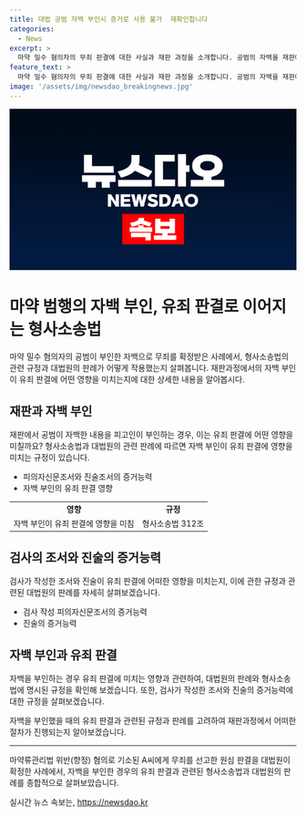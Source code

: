 ```yaml
---
title: 대법 공범 자백 부인시 증거로 사용 불가  재확인합니다
categories:
  - News
excerpt: >
  마약 밀수 혐의자의 무죄 판결에 대한 사실과 재판 과정을 소개합니다. 공범의 자백을 재판에서 부인하면 유죄의 증거로 쓸 수 없다는 판례가 재확인되었고, 대법원은 이를 최종 확정했습니다. 공범의 자백을 부인한 피고인에 대해 법원은 출입국 현황 등 다른 증거를 토대로 유죄를 입증하기 어렵다고 판단하여 무죄를 선고했습니다. 또한, 대법원은 검찰의 상고를 최종 기각했다고 밝혔습니다.
feature_text: >
  마약 밀수 혐의자의 무죄 판결에 대한 사실과 재판 과정을 소개합니다. 공범의 자백을 재판에서 부인하면 유죄의 증거로 쓸 수 없다는 판례가 재확인되었고, 대법원은 이를 최종 확정했습니다. 공범의 자백을 부인한 피고인에 대해 법원은 출입국 현황 등 다른 증거를 토대로 유죄를 입증하기 어렵다고 판단하여 무죄를 선고했습니다. 또한, 대법원은 검찰의 상고를 최종 기각했다고 밝혔습니다.
image: '/assets/img/newsdao_breakingnews.jpg'
---
```


<p><img src="/assets/img/newsdao_breakingnews.jpg" alt="pcversion 속보" /></p>

<h1>마약 범행의 자백 부인, 유죄 판결로 이어지는 형사소송법</h1>

<p data-ke-size="size16">마약 밀수 혐의자의 공범이 부인한 자백으로 무죄를 확정받은 사례에서, 형사소송법의 관련 규정과 대법원의 판례가 어떻게 작용했는지 살펴봅니다. 재판과정에서의 자백 부인이 유죄 판결에 어떤 영향을 미치는지에 대한 상세한 내용을 알아봅시다.</p>

<h2 data-ke-size="size26">재판과 자백 부인</h2>

<p data-ke-size="size16">재판에서 공범이 자백한 내용을 피고인이 부인하는 경우, 이는 유죄 판결에 어떤 영향을 미칠까요? 형사소송법과 대법원의 관련 판례에 따르면 자백 부인이 유죄 판결에 영향을 미치는 규정이 있습니다.</p>

<ul>
  <li>피의자신문조서와 진술조서의 증거능력</li>
  <li>자백 부인의 유죄 판결 영향</li>
</ul>

<table>
  <tr>
    <td style="text-align: center; height: 17px;"><b>영향</b></td>
    <td style="text-align: center; height: 17px;"><b>규정</b></td>
  </tr>
  <tr>
    <td style="text-align: center; height: 17px;">자백 부인이 유죄 판결에 영향을 미침</td>
    <td style="text-align: center; height: 17px;">형사소송법 312조</td>
  </tr>
</table>

<h2 data-ke-size="size26">검사의 조서와 진술의 증거능력</h2>

<p data-ke-size="size16">검사가 작성한 조서와 진술이 유죄 판결에 어떠한 영향을 미치는지, 이에 관한 규정과 관련된 대법원의 판례를 자세히 살펴보겠습니다.</p>

<ul>
  <li>검사 작성 피의자신문조서의 증거능력</li>
  <li>진술의 증거능력</li>
</ul>

<h2 data-ke-size="size26">자백 부인과 유죄 판결</h2>

<p data-ke-size="size16">자백을 부인하는 경우 유죄 판결에 미치는 영향과 관련하여, 대법원의 판례와 형사소송법에 명시된 규정을 확인해 보겠습니다. 또한, 검사가 작성한 조서와 진술의 증거능력에 대한 규정을 살펴보겠습니다.</p>

<p data-ke-size="size16">자백을 부인했을 때의 유죄 판결과 관련된 규정과 판례를 고려하여 재판과정에서 어떠한 절차가 진행되는지 알아보겠습니다. </p>

<hr>

<p data-ke-size="size16">마약류관리법 위반(향정) 혐의로 기소된 A씨에게 무죄를 선고한 원심 판결을 대법원이 확정한 사례에서, 자백을 부인한 경우의 유죄 판결과 관련된 형사소송법과 대법원의 판례를 종합적으로 살펴보았습니다. </p>
실시간 뉴스 속보는, <a href="https://newsdao.kr" rel="dofollow">https://newsdao.kr</a>


